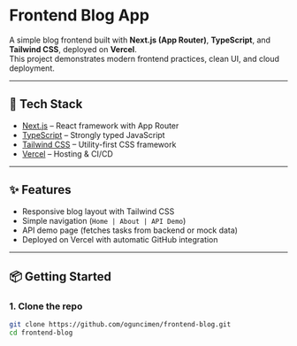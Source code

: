 # Frontend Blog App

A simple blog frontend built with **Next.js (App Router)**, **TypeScript**, and **Tailwind CSS**, deployed on **Vercel**.  
This project demonstrates modern frontend practices, clean UI, and cloud deployment.

---

## 🚀 Tech Stack
- [Next.js](https://nextjs.org/) – React framework with App Router
- [TypeScript](https://www.typescriptlang.org/) – Strongly typed JavaScript
- [Tailwind CSS](https://tailwindcss.com/) – Utility-first CSS framework
- [Vercel](https://vercel.com/) – Hosting & CI/CD

---

## ✨ Features
- Responsive blog layout with Tailwind CSS
- Simple navigation (`Home | About | API Demo`)
- API demo page (fetches tasks from backend or mock data)
- Deployed on Vercel with automatic GitHub integration

---

## 📦 Getting Started

### 1. Clone the repo
```bash
git clone https://github.com/oguncimen/frontend-blog.git
cd frontend-blog
